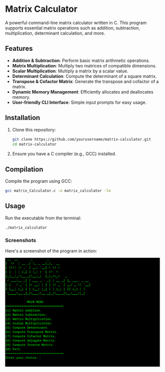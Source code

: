 # Matrix Calculator

A powerful command-line matrix calculator written in C. This program supports essential matrix operations such as addition, subtraction, multiplication, determinant calculation, and more.

## Features
- **Addition & Subtraction**: Perform basic matrix arithmetic operations.
- **Matrix Multiplication**: Multiply two matrices of compatible dimensions.
- **Scalar Multiplication**: Multiply a matrix by a scalar value.
- **Determinant Calculation**: Compute the determinant of a square matrix.
- **Transpose & Cofactor Matrix**: Generate the transpose and cofactor of a matrix.
- **Dynamic Memory Management**: Efficiently allocates and deallocates memory.
- **User-friendly CLI Interface**: Simple input prompts for easy usage.

## Installation
1. Clone this repository:
   ```sh
   git clone https://github.com/yourusername/matrix-calculator.git
   cd matrix-calculator
   ```
2. Ensure you have a C compiler (e.g., GCC) installed.

## Compilation
Compile the program using GCC:
```sh
gcc matrix_Calculator.c -o matrix_calculator -lm
```

## Usage
Run the executable from the terminal:
```sh
./matrix_calculator
```

### Screenshots
Here's a screenshot of the program in action:

![Program Screenshot](https://github.com/billal-be/matrix_Calculator/blob/main/media/Screenshot.png)
